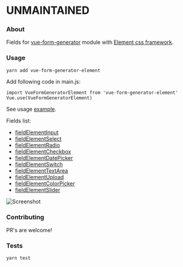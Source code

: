 # UNMAINTAINED

### About
Fields for [vue-form-generator](https://github.com/vue-generators/vue-form-generator) module with [Element css framework](http://element.eleme.io).

### Usage

```$xslt
yarn add vue-form-generator-element
```

Add following code in main.js:
```$xslt
import VueFormGeneratorElement from 'vue-form-generator-element'
Vue.use(VueFormGeneratorElement)
```

See usage [example](https://github.com/egorzot/vue-form-generator-element-example).

Fields list:

* [fieldElementInput](https://github.com/egorzot/vue-form-generator-element/blob/master/src/fields/fieldElementInput.vue)
* [fieldElementSelect](https://github.com/egorzot/vue-form-generator-element/blob/master/src/fields/fieldElementSelect.vue)
* [fieldElementRadio](https://github.com/egorzot/vue-form-generator-element/blob/master/src/fields/fieldElementRadio.vue)
* [fieldElementCheckbox](https://github.com/egorzot/vue-form-generator-element/blob/master/src/fields/fieldElementCheckbox.vue)
* [fieldElementDatePicker](https://github.com/egorzot/vue-form-generator-element/blob/master/src/fields/fieldElementDatePicker.vue)
* [fieldElementSwitch](https://github.com/egorzot/vue-form-generator-element/blob/master/src/fields/fieldElementSwitch.vue)
* [fieldElementTextArea](https://github.com/egorzot/vue-form-generator-element/blob/master/src/fields/fieldElementTextArea.vue)
* [fieldElementUpload](https://github.com/egorzot/vue-form-generator-element/blob/master/src/fields/fieldElementUpload.vue)
* [fieldElementColorPicker](https://github.com/egorzot/vue-form-generator-element/blob/master/src/fields/fieldElementColorPicker.vue)
* [fieldElementSlider](https://github.com/egorzot/vue-form-generator-element/blob/master/src/fields/fieldElementSlider.vue)

![Screenshot](https://egor.work/blog/pictures/screen.png)

### Contributing
PR's are welcome!

### Tests
```
yarn test
```
